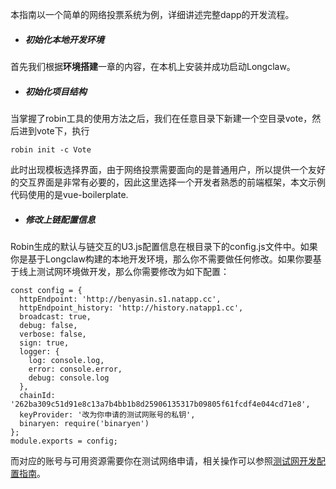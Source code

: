 本指南以一个简单的网络投票系统为例，详细讲述完整dapp的开发流程。

* ##### 初始化本地开发环境

首先我们根据**环境搭建**一章的内容，在本机上安装并成功启动Longclaw。

* ##### 初始化项目结构

当掌握了robin工具的使用方法之后，我们在任意目录下新建一个空目录vote，然后进到vote下，执行

`robin init -c Vote`

此时出现模板选择界面，由于网络投票需要面向的是普通用户，所以提供一个友好的交互界面是非常有必要的，因此这里选择一个开发者熟悉的前端框架，本文示例代码使用的是vue-boilerplate.

* ##### 修改上链配置信息

Robin生成的默认与链交互的U3.js配置信息在根目录下的config.js文件中。如果你是基于Longclaw构建的本地开发环境，那么你不需要做任何修改。如果你要基于线上测试网环境做开发，那么你需要修改为如下配置：

```
const config = {
  httpEndpoint: 'http://benyasin.s1.natapp.cc',
  httpEndpoint_history: 'http://history.natapp1.cc',
  broadcast: true,
  debug: false,
  verbose: false,
  sign: true,
  logger: {
    log: console.log,
    error: console.error,
    debug: console.log
  },
  chainId: '262ba309c51d91e8c13a7b4bb1b8d25906135317b09805f61fcdf4e044cd71e8',
  keyProvider: '改为你申请的测试网账号的私钥',
  binaryen: require('binaryen')
};
module.exports = config;
```

而对应的账号与可用资源需要你在测试网络申请，相关操作可以参照[测试网开发配置指南](https://developer.ultrain.io/tutorial/testnet_guide)。

